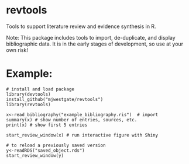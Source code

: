 revtools
==========

Tools to support literature review and evidence synthesis in R.

Note: This package includes tools to import, de-duplicate, and display bibliographic data. It is in the early stages of development, so use at your own risk!

# Example:
```
# install and load package
library(devtools)
install_github("mjwestgate/revtools")
library(revtools)

x<-read_bibliography("example_bibliography.ris")  # import
summary(x) # show number of entries, sources, etc.
print(x) # show first 5 entries

start_review_window(x) # run interactive figure with Shiny

# to reload a previously saved version
y<-readRDS("saved_object.rds")
start_review_window(y)

```
